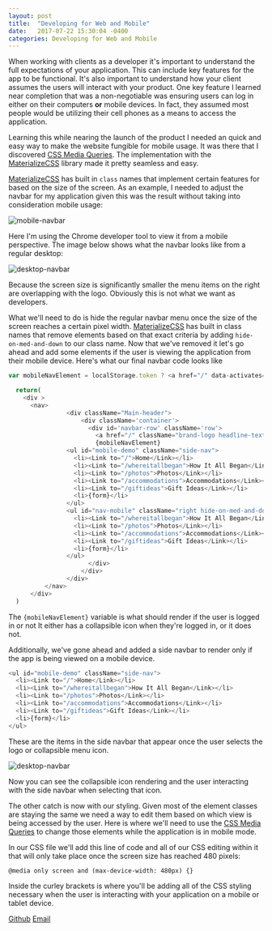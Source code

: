 ```yaml
---
layout: post
title:  "Developing for Web and Mobile"
date:   2017-07-22 15:30:04 -0400
categories: Developing for Web and Mobile
---
```


When working with clients as a developer it's important to understand the full expectations of your application. This can include key features for the app to be functional. It's also important to understand how your client assumes the users will interact with your product. One key feature I learned near completion that was a non-negotiable was ensuring users can log in either on their computers **or** mobile devices. In fact, they assumed most people would be utilizing their cell phones as a means to access the application. 

Learning this while nearing the launch of the product I needed an quick and easy way to make the website fungible for mobile usage. It was there that I discovered [CSS Media Queries](https://developer.mozilla.org/en-US/docs/Web/CSS/Media_Queries/Using_media_queries). The implementation with the [MaterializeCSS](http://materializecss.com/) library made it pretty seamless and easy.

[MaterializeCSS](http://materializecss.com/) has built in `class` names that implement certain features for based on the size of the screen. As an example, I needed to adjust the navbar for my application given this was the result without taking into consideration mobile usage: 

![mobile-navbar](https://rweber87.github.io/log-a-blog/assets/post8/mobile-navbar.png)

Here I'm using the Chrome developer tool to view it from a mobile perspective. The image below shows what the navbar looks like from a regular desktop:

![desktop-navbar](https://rweber87.github.io/log-a-blog/assets/post8/desktop-navbar.png)

Because the screen size is significantly smaller the menu items on the right are overlapping with the logo. Obviously this is not what we want as developers. 

What we'll need to do is hide the regular navbar menu once the size of the screen reaches a certain pixel width. [MaterializeCSS](http://materializecss.com/) has built in class names that remove elements based on that exact criteria by adding `hide-on-med-and-down` to our class name. Now that we've removed it let's go ahead and add some elements if the user is viewing the application from their mobile device. Here's what our final navbar code looks like

```javascript
var mobileNavElement = localStorage.token ? <a href="/" data-activates="mobile-demo" className="button-collapse brand-logo headline-text left">Victor and Chad's Wedding<i className="material-icons">menu</i></a> : <a data-activates="mobile-demo" className="button-collapse brand-logo headline-text left">Victor and Chad's Wedding</a>

  return(
    <div >
      <nav>      
                <div className="Main-header">
                    <div className='container'>
                      <div id='navbar-row' className='row'>
                        <a href="/" className="brand-logo headline-text hide-on-med-and-down center">Victor and Chad's Wedding</a>
                        {mobileNavElement}
                <ul id="mobile-demo" className="side-nav">
                  <li><Link to="/">Home</Link></li>
                  <li><Link to="/whereitallbegan">How It All Began</Link></li>
                  <li><Link to="/photos">Photos</Link></li>
                  <li><Link to="/accommodations">Accommodations</Link></li>
                  <li><Link to="/giftideas">Gift Ideas</Link></li>
                  <li>{form}</li>
                </ul>
                <ul id="nav-mobile" className="right hide-on-med-and-down">
                  <li><Link to="/whereitallbegan">How It All Began</Link></li>
                  <li><Link to="/photos">Photos</Link></li>
                  <li><Link to="/accommodations">Accommodations</Link></li>
                  <li><Link to="/giftideas">Gift Ideas</Link></li>
                  <li>{form}</li>
                </ul>
                      </div>                        
                    </div>
                </div>
          </nav>
      </div>
  )
``` 

The `{mobileNavElement}` variable is what should render if the user is logged in or not It either has a collapsible icon when they're logged in, or it does not.

Additionally, we've gone ahead and added a side navbar to render only if the app is being viewed on a mobile device. 

```javascript
<ul id="mobile-demo" className="side-nav">
  <li><Link to="/">Home</Link></li>
  <li><Link to="/whereitallbegan">How It All Began</Link></li>
  <li><Link to="/photos">Photos</Link></li>
  <li><Link to="/accommodations">Accommodations</Link></li>
  <li><Link to="/giftideas">Gift Ideas</Link></li>
  <li>{form}</li>
</ul>
```

These are the items in the side navbar that appear once the user selects the logo or collapsible menu icon.

![desktop-navbar](https://rweber87.github.io/log-a-blog/assets/post8/side-navbar.gif)

Now you can see the collapsible icon rendering and the user interacting with the side navbar when selecting that icon.

The other catch is now with our styling. Given most of the element classes are staying the same we need a way to edit them based on which view is being accessed by the user. Here is where we'll need to use the  [CSS Media Queries](https://developer.mozilla.org/en-US/docs/Web/CSS/Media_Queries/Using_media_queries) to change those elements while the application is in mobile mode.

In our CSS file we'll add this line of code and all of our CSS editing within it that will only take place once the screen size has reached 480 pixels:

```
@media only screen and (max-device-width: 480px) {}
```

Inside the curley brackets is where you'll be adding all of the CSS styling necessary when the user is interacting with your application on a mobile or tablet device.

[Github](https://github.com/rweber87)
[Email](rob.weber87@gmail.com)

<!-- Mapping for links :D [jekyll-docs]: https://jekyllrb.com/docs/home
[jekyll-gh]:   https://github.com/jekyll/jekyll
[jekyll-talk]: https://talk.jekyllrb.com/
 -->
